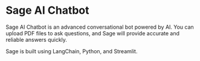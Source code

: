 # Sage AI Chatbot

Sage AI Chatbot is an advanced conversational bot powered by AI. You can upload PDF files to ask questions, and Sage will provide accurate and reliable answers quickly.

Sage is built using LangChain, Python, and Streamlit.

